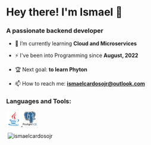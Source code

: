 <h1 align="left">Hey there! I'm Ismael 👋</h1>
<h3 align="left">A passionate backend developer</h3>

- 🌱 I’m currently learning **Cloud and Microservices**

- ⚡ I've been into Programming since **August, 2022**

- 🏆 Next goal: **to learn Phyton**

- 📫 How to reach me: **ismaelcardosojr@outlook.com**

<h3 align="left">Languages and Tools:</h3>
<p align="left"> <a href="https://www.java.com" target="_blank" rel="noreferrer"> <img src="https://raw.githubusercontent.com/devicons/devicon/master/icons/java/java-original.svg" alt="java" width="40" height="40"/> </a> <a href="https://www.postgresql.org" target="_blank" rel="noreferrer"> <img src="https://raw.githubusercontent.com/devicons/devicon/master/icons/postgresql/postgresql-original-wordmark.svg" alt="postgresql" width="40" height="40"/> </a> </p>

<p>&nbsp;<img align="center" src="https://github-readme-stats.vercel.app/api?username=ismaelcardosojr&show_icons=true&locale=en" alt="ismaelcardosojr" /></p>
